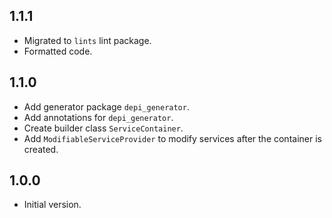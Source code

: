 ## 1.1.1

- Migrated to `lints` lint package.
- Formatted code.

## 1.1.0

- Add generator package `depi_generator`.
- Add annotations for `depi_generator`.
- Create builder class `ServiceContainer`.
- Add `ModifiableServiceProvider` to modify services after the container is created.

## 1.0.0

- Initial version.
